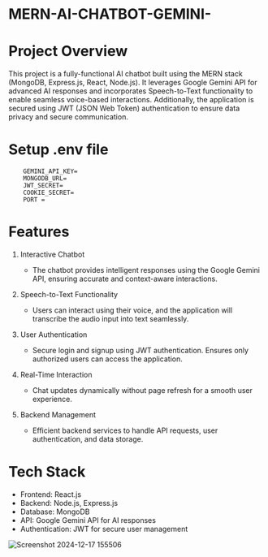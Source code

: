 # MERN-AI-CHATBOT-GEMINI-

 # Project Overview
This project is a fully-functional AI chatbot built using the MERN stack (MongoDB, Express.js, React, Node.js). It leverages Google Gemini API for advanced AI responses and incorporates Speech-to-Text functionality to enable seamless voice-based interactions. Additionally, the application is secured using JWT (JSON Web Token) authentication to ensure data privacy and secure communication.

# Setup .env file

        GEMINI_API_KEY=
        MONGODB_URL=
        JWT_SECRET=
        COOKIE_SECRET=
        PORT = 

#  Features
1. Interactive Chatbot
    *  The chatbot provides intelligent responses using the Google Gemini API, ensuring accurate and context-aware interactions.
      
2. Speech-to-Text Functionality
    *  Users can interact using their voice, and the application will transcribe the audio input into text seamlessly.
      
3. User Authentication
    *  Secure login and signup using JWT authentication.
       Ensures only authorized users can access the application.
    
4. Real-Time Interaction
    *  Chat updates dynamically without page refresh for a smooth user experience.
      
5. Backend Management
    *  Efficient backend services to handle API requests, user authentication, and data storage.
      
# Tech Stack
* Frontend: React.js
* Backend: Node.js, Express.js
* Database: MongoDB
* API: Google Gemini API for AI responses
* Authentication: JWT for secure user management


![Screenshot 2024-12-17 155506](https://github.com/user-attachments/assets/6bd64004-09de-40c2-bb4c-02d02badc741)
